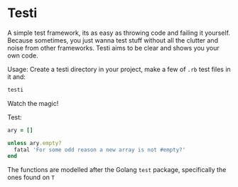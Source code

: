 Testi
=====
A simple test framework, its as easy as throwing code and failing it yourself.
Because sometimes, you just wanna test stuff without all the clutter and noise from other frameworks.
Testi aims to be clear and shows you your own code.

Usage:
Create a testi directory in your project, make a few of `.rb` test files in it and:
```bash
testi
```
Watch the magic!

Test:
```ruby
ary = []

unless ary.empty?
  fatal 'For some odd reason a new array is not #empty?'
end
```

The functions are modelled after the Golang `test` package, specifically the ones found on `T`
